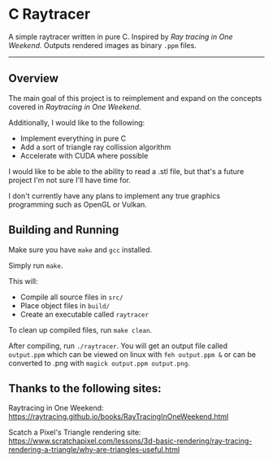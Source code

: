 # C Raytracer

A simple raytracer written in pure C. Inspired by *Ray tracing in One Weekend*.
Outputs rendered images as binary `.ppm` files.

---

## Overview

The main goal of this project is to reimplement and expand on the concepts covered in *Raytracing in One Weekend*.

Additionally, I would like to the following:
- Implement everything in pure C 
- Add a sort of triangle ray collission algorithm
- Accelerate with CUDA where possible

I would like to be able to the ability to read a .stl file, but that's a future project I'm not sure I'll have time for.

I don't currently have any plans to implement any true graphics programming such as OpenGL or Vulkan.


## Building and Running

Make sure you have `make` and `gcc` installed. 

Simply run `make`.

This will:
- Compile all source files in `src/`
- Place object files in `build/`
- Create an executable called `raytracer`

To clean up compiled files, run `make clean`.

After compiling, run `./raytracer`. You will get an output file called `output.ppm` which can be viewed on linux with `feh output.ppm &` or can be converted to .png with `magick output.ppm output.png`.

## Thanks to the following sites:

Raytracing in One Weekend:
https://raytracing.github.io/books/RayTracingInOneWeekend.html

Scatch a Pixel's Triangle rendering site:
https://www.scratchapixel.com/lessons/3d-basic-rendering/ray-tracing-rendering-a-triangle/why-are-triangles-useful.html
